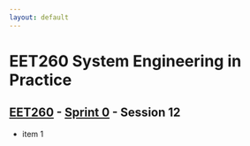 ```yaml
---
layout: default
---
```


# EET260 System Engineering in Practice

## [EET260](../../) - [Sprint 0](../) - Session 12

- item 1
